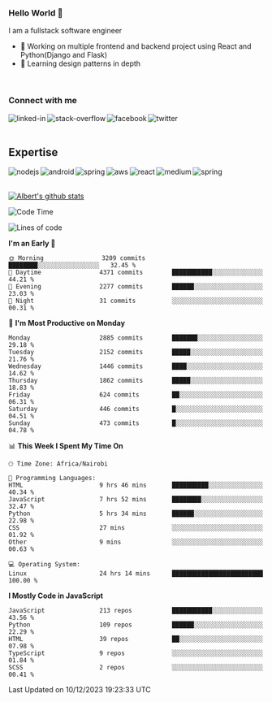 

### Hello World 👋
I am a fullstack software engineer
- 🔭 Working on multiple frontend and backend project using React and Python(Django and Flask)
- 🌱 Learning design patterns in depth

<br>

### Connect with me

[<img align="left" alt="linked-in" src="https://img.shields.io/badge/linkedin-%230077B5.svg?&style=for-the-badge&logo=linkedin&logoColor=white" />](https://www.linkedin.com/in/albert-byrone/)

<!-- [<img align="left" alt="medium" src="https://img.shields.io/badge/medium-%2312100E.svg?&style=for-the-badge&logo=medium&logoColor=white" />](https://56faisal.medium.com/) -->

[<img align="left" alt="stack-overflow" src="https://img.shields.io/badge/stack%20overflow-FE7A16?logo=stack-overflow&logoColor=white&style=for-the-badge" />](https://stackoverflow.com/users/11916317/albert-byrone)

[<img align="left" alt="facebook" src="https://img.shields.io/badge/facebook-%231877F2.svg?&style=for-the-badge&logo=facebook&logoColor=white" />](https://web.facebook.com/albert.byrone.1/)

[<img align="left" alt="twitter" src="https://img.shields.io/badge/twitter-%231DA1F2.svg?&style=for-the-badge&logo=twitter&logoColor=white" />](https://twitter.com/byrone_albert)

<br>

<br>

## Expertise
<img align="left" alt="nodejs" src="https://img.shields.io/badge/python%20-%2343853D.svg?&style=for-the-badge&logo=node.js&logoColor=white" />
<img align="left" alt="android" src="https://img.shields.io/badge/Flask-3DDC84?logo=android&logoColor=white&style=for-the-badge" />
<img align="left" alt="spring" src="https://img.shields.io/badge/drf%20-%236DB33F.svg?&style=for-the-badge&logo=spring&logoColor=white" />
<img align="left" alt="aws" src="https://img.shields.io/badge/django%20AWS-%23232F3E?logo=amazon-aws&logoColor=white&style=for-the-badge" />
<img align="left" alt="react" src="https://img.shields.io/badge/react%20-%2320232a.svg?&style=for-the-badge&logo=react&logoColor=%2361DAFB" />
<img align="left" alt="medium" src="https://img.shields.io/badge/Angular-%23316192.svg?&style=for-the-badge&logo=postgresql&logoColor=white" />
<img align="left" alt="spring" src="https://img.shields.io/badge/Javascript%20-%236DB33F.svg?&style=for-the-badge&logo=spring&logoColor=white" />
<br>
<br>


[![Albert's github stats](https://github-readme-stats.vercel.app/api?username=Albert-Byrone&count_private=true&show_icons=true&theme=radical&hide_rank=false)](https://github.com/anuraghazra/github-readme-stats)

<!-- [![Top Langs](https://github-readme-stats.vercel.app/api/top-langs/?username=Albert-Byrone&layout=compact)](https://github.com/anuraghazra/github-readme-stats) -->

<!--
**Albert-Byrone/Albert-Byrone** is a ✨ _special_ ✨ repository because its `README.md` (this file) appears on your GitHub profile.

Here are some ideas to get you started:

- 🔭 I’m currently working on ...
- 🌱 I’m currently learning ...
- 👯 I’m looking to collaborate on ...
- 🤔 I’m looking for help with ...
- 💬 Ask me about ...
- 📫 How to reach me: ...
- 😄 Pronouns: ...
- ⚡ Fun fact: ...
-->


<!--START_SECTION:waka-->
![Code Time](http://img.shields.io/badge/Code%20Time-922%20hrs-blue)

![Lines of code](https://img.shields.io/badge/From%20Hello%20World%20I%27ve%20Written-62.8%20million%20lines%20of%20code-blue)

**I'm an Early 🐤** 

```text
🌞 Morning                3209 commits        ████████░░░░░░░░░░░░░░░░░   32.45 % 
🌆 Daytime                4371 commits        ███████████░░░░░░░░░░░░░░   44.21 % 
🌃 Evening                2277 commits        ██████░░░░░░░░░░░░░░░░░░░   23.03 % 
🌙 Night                  31 commits          ░░░░░░░░░░░░░░░░░░░░░░░░░   00.31 % 
```
📅 **I'm Most Productive on Monday** 

```text
Monday                   2885 commits        ███████░░░░░░░░░░░░░░░░░░   29.18 % 
Tuesday                  2152 commits        █████░░░░░░░░░░░░░░░░░░░░   21.76 % 
Wednesday                1446 commits        ████░░░░░░░░░░░░░░░░░░░░░   14.62 % 
Thursday                 1862 commits        █████░░░░░░░░░░░░░░░░░░░░   18.83 % 
Friday                   624 commits         ██░░░░░░░░░░░░░░░░░░░░░░░   06.31 % 
Saturday                 446 commits         █░░░░░░░░░░░░░░░░░░░░░░░░   04.51 % 
Sunday                   473 commits         █░░░░░░░░░░░░░░░░░░░░░░░░   04.78 % 
```


📊 **This Week I Spent My Time On** 

```text
🕑︎ Time Zone: Africa/Nairobi

💬 Programming Languages: 
HTML                     9 hrs 46 mins       ██████████░░░░░░░░░░░░░░░   40.34 % 
JavaScript               7 hrs 52 mins       ████████░░░░░░░░░░░░░░░░░   32.47 % 
Python                   5 hrs 34 mins       ██████░░░░░░░░░░░░░░░░░░░   22.98 % 
CSS                      27 mins             ░░░░░░░░░░░░░░░░░░░░░░░░░   01.92 % 
Other                    9 mins              ░░░░░░░░░░░░░░░░░░░░░░░░░   00.63 % 

💻 Operating System: 
Linux                    24 hrs 14 mins      █████████████████████████   100.00 % 
```

**I Mostly Code in JavaScript** 

```text
JavaScript               213 repos           ███████████░░░░░░░░░░░░░░   43.56 % 
Python                   109 repos           ██████░░░░░░░░░░░░░░░░░░░   22.29 % 
HTML                     39 repos            ██░░░░░░░░░░░░░░░░░░░░░░░   07.98 % 
TypeScript               9 repos             ░░░░░░░░░░░░░░░░░░░░░░░░░   01.84 % 
SCSS                     2 repos             ░░░░░░░░░░░░░░░░░░░░░░░░░   00.41 % 
```




 Last Updated on 10/12/2023 19:23:33 UTC
<!--END_SECTION:waka-->
